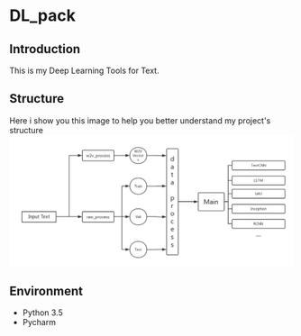 # DL_pack
## Introduction
This is my Deep Learning Tools for Text. 
## Structure
Here i show you this image to help you better understand my project's structure
![image](https://github.com/TerenceLiu2/DL_pack/blob/master/cache/1.png)
## Environment
- Python 3.5
- Pycharm
